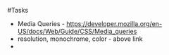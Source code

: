 #Tasks

 - Media Queries - https://developer.mozilla.org/en-US/docs/Web/Guide/CSS/Media_queries
 - resolution, monochrome, color - above link
 - 